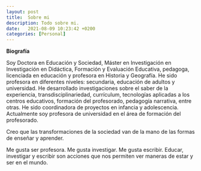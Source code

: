 ```yaml
---
layout: post
title:  Sobre mi
description: Todo sobre mi.
date:   2021-08-09 10:23:42 +0200
categories: [Personal]
---
```


**Biografía**

Soy Doctora en Educación y Sociedad, Máster en Investigación en Investigación en Didáctica, Formación y Evaluación Educativa, pedagoga, licenciada en educación y profesora en Historia y Geografía. He sido profesora en diferentes niveles: secundaria, educación de adultos y universidad. He desarrollado investigaciones sobre el saber de la experiencia, transdisciplinariedad, currículum, tecnologías aplicadas a los centros educativos, formación del profesorado, pedagogía narrativa, entre otras. He sido coordinadora de proyectos en infancia y adolescencia. Actualmente soy profesora de universidad en el área de formación del profesorado.

Creo que las transformaciones de la sociedad van de la mano de las formas de enseñar y aprender.

Me gusta ser profesora. Me gusta investigar. Me gusta escribir. 
Educar, investigar y escribir son acciones que nos permiten ver maneras de estar y ser en el mundo.

